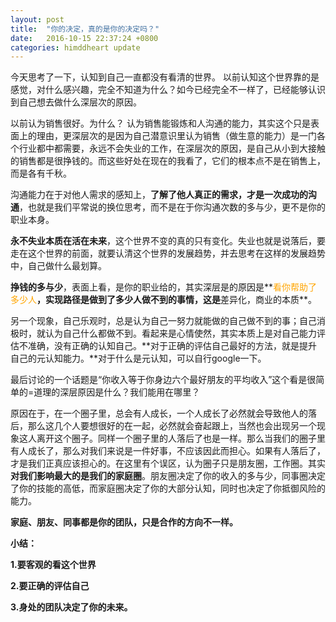 ```yaml
---
layout: post
title:  "你的决定，真的是你的决定吗？"
date:   2016-10-15 22:37:24 +0800
categories: himddheart update
--- 
```


今天思考了一下，认知到自己一直都没有看清的世界。
以前认知这个世界靠的是感觉，对什么感兴趣，完全不知道为什么？如今已经完全不一样了，已经能够认识到自己想去做什么深层次的原因。

以前认为销售很好。为什么？ 认为销售能锻炼和人沟通的能力，其实这个只是表面上的理由，更深层次的是因为自己潜意识里认为销售（做生意的能力）是一门各个行业都中都需要，永远不会失业的工作，在深层次的原因，是自己从小到大接触的销售都是很挣钱的。而这些好处在现在的我看了，它们的根本点不是在销售上，而是各有千秋。

沟通能力在于对他人需求的感知上，**了解了他人真正的需求，才是一次成功的沟通**，也就是我们平常说的换位思考，而不是在于你沟通次数的多与少，更不是你的职业本身。

**永不失业本质在活在未来**，这个世界不变的真的只有变化。失业也就是说落后，要走在这个世界的前面，就要认清这个世界的发展趋势，并去思考在这样的发展趋势中，自己做什么最划算。

**挣钱的多与少**，表面上看，是你的职业给的，其实深层是的原因是**<font color="orange">看你帮助了多少人</font>**，实现路径是做到了多少人做不到的事情，这是**差异化，商业的本质**。

另一个现象，自己乐观时，总是认为自己一努力就能做的自己做不到的事；自己消极时，就认为自己什么都做不到。看起来是心情使然，其实本质上是对自己能力评估不准确，没有正确的认知自己。**对于正确的评估自己最好的方法，就是提升自己的元认知能力。**对于什么是元认知，可以自行google一下。

最后讨论的一个话题是“你收入等于你身边六个最好朋友的平均收入”这个看是很简单的=道理的深层原因是什么？我们能用在哪里？

原因在于，在一个圈子里，总会有人成长，一个人成长了必然就会导致他人的落后，那么这几个人要想很好的在一起，必然就会奋起跟上，当然也会出现另一个现象这人离开这个圈子。同样一个圈子里的人落后了也是一样。那么当我们的圈子里有人成长了，那么对我们来说是一件好事，不应该因此而担心。如果有人落后了，才是我们正真应该担心的。在这里有个误区，认为圈子只是朋友圈，工作圈。其实**对我们影响最大的是我们的家庭圈**。朋友圈决定了你的收入的多与少，同事圈决定了你的技能的高低，而家庭圈决定了你的大部分认知，同时也决定了你抵御风险的能力。

**家庭、朋友、同事都是你的团队，只是合作的方向不一样。**

**小结：**

**1.要客观的看这个世界**

**2.要正确的评估自己**

**3.身处的团队决定了你的未来。**


